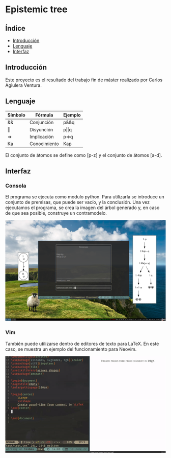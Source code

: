 # Epistemic tree
## Índice
* [Introducción](#introducción)
* [Lenguaje](#lenguaje)
* [Interfaz](#Interfaz)

## Introducción
Este proyecto es el resultado del trabajo fin de máster realizado por Carlos
Agiulera Ventura.

## Lenguaje
| Símbolo | Fórmula      | Ejemplo |
|---------|--------------|---------|
| &&      | Conjunción   | p&&q    |
| \|\|      | Disyunción   | p\|\|q    |
| =>      | Implicación  | p=>q    |
| Ka      | Conocimiento | Kap     |

El conjunto de átomos se define como [p-z] y el conjunto de átomos [a-d].

## Interfaz
### Consola
El programa se ejecuta como modulo python. Para utilizarla se introduce un
conjunto de premisas, que puede ser vacío, y la conclusión. Una vez ejecutamos
el programa, se crea la imagen del árbol generado y, en caso de que sea posible,
construye un contramodelo.

<p align="center">
  <img src="lib/img/tree.png" alt="Tree">
</p>

### Vim
También puede utilizarse dentro de editores de texto para LaTeX. En este caso,
se muestra un ejemplo del funcionamiento para Neovim. 

<p align="center">
  <img src="lib/img/vim.gif" alt="vim">
</p>

